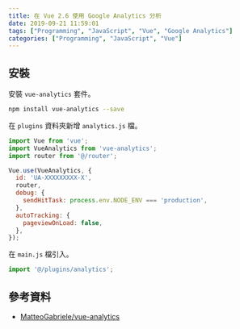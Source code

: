 ```yaml
---
title: 在 Vue 2.6 使用 Google Analytics 分析
date: 2019-09-21 11:59:01
tags: ["Programming", "JavaScript", "Vue", "Google Analytics"]
categories: ["Programming", "JavaScript", "Vue"]
---
```


## 安裝

安裝 `vue-analytics` 套件。

```bash
npm install vue-analytics --save
```

在 `plugins` 資料夾新增 `analytics.js` 檔。

```js
import Vue from 'vue';
import VueAnalytics from 'vue-analytics';
import router from '@/router';

Vue.use(VueAnalytics, {
  id: 'UA-XXXXXXXXX-X',
  router,
  debug: {
    sendHitTask: process.env.NODE_ENV === 'production',
  },
  autoTracking: {
    pageviewOnLoad: false,
  },
});
```

在 `main.js` 檔引入。

```js
import '@/plugins/analytics';
```

## 參考資料

- [MatteoGabriele/vue-analytics](https://github.com/MatteoGabriele/vue-analytics)
